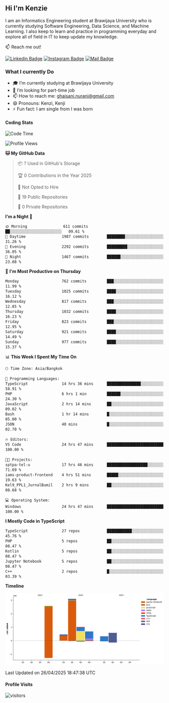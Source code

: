 ## Hi I'm Kenzie


I am an Informatics Engineering student at Brawijaya University who is currently studying Software Engineering, Data Science, and Machine Learning. I also keep to learn and practice in programming everyday and explore all of field in IT to keep update my knowledge.

:mailbox: Reach me out!

[![Linkedin Badge](https://img.shields.io/badge/-Kenzie_Taqiyassar-0e76a8?style=flat&labelColor=0e76a8&logo=linkedin&logoColor=white)](https://www.linkedin.com/in/kenzie-taqiyassar-37458b1aa/) 
[![Instagram Badge](https://img.shields.io/badge/-@__kenziehh_-e84393?style=flat&labelColor=e84393&logo=instagram&logoColor=white)](https://www.instagram.com/_kenziehh/) 
[![Mail Badge](https://img.shields.io/badge/-ghaisani.nurani-c0392b?style=flat&labelColor=c0392b&logo=gmail&logoColor=white)](mailto:ghaisani.nurani@gmail.com)

### What I currently Do

- 🎓 I’m currently studying at Brawijaya University
- 💼 I’m looking for part-time job
- 📫 How to reach me: ghaisani.nurani@gmail.com
- 😄 Pronouns: Kenzi, Kenji
- ⚡ Fun fact: I am single from I was born

#### Coding Stats
<!--START_SECTION:waka-->
![Code Time](http://img.shields.io/badge/Code%20Time-1%2C225%20hrs%2047%20mins-blue)

![Profile Views](http://img.shields.io/badge/Profile%20Views-0-blue)

**🐱 My GitHub Data** 

> 📦 ? Used in GitHub's Storage 
 > 
> 🏆 0 Contributions in the Year 2025
 > 
> 🚫 Not Opted to Hire
 > 
> 📜 19 Public Repositories 
 > 
> 🔑 0 Private Repositories 
 > 
**I'm a Night 🦉** 

```text
🌞 Morning                611 commits         ██░░░░░░░░░░░░░░░░░░░░░░░   09.61 % 
🌆 Daytime                1987 commits        ████████░░░░░░░░░░░░░░░░░   31.26 % 
🌃 Evening                2292 commits        █████████░░░░░░░░░░░░░░░░   36.05 % 
🌙 Night                  1467 commits        ██████░░░░░░░░░░░░░░░░░░░   23.08 % 
```
📅 **I'm Most Productive on Thursday** 

```text
Monday                   762 commits         ███░░░░░░░░░░░░░░░░░░░░░░   11.99 % 
Tuesday                  1025 commits        ████░░░░░░░░░░░░░░░░░░░░░   16.12 % 
Wednesday                817 commits         ███░░░░░░░░░░░░░░░░░░░░░░   12.85 % 
Thursday                 1032 commits        ████░░░░░░░░░░░░░░░░░░░░░   16.23 % 
Friday                   823 commits         ███░░░░░░░░░░░░░░░░░░░░░░   12.95 % 
Saturday                 921 commits         ████░░░░░░░░░░░░░░░░░░░░░   14.49 % 
Sunday                   977 commits         ████░░░░░░░░░░░░░░░░░░░░░   15.37 % 
```


📊 **This Week I Spent My Time On** 

```text
🕑︎ Time Zone: Asia/Bangkok

💬 Programming Languages: 
TypeScript               14 hrs 36 mins      ███████████████░░░░░░░░░░   58.91 % 
PHP                      6 hrs 1 min         ██████░░░░░░░░░░░░░░░░░░░   24.30 % 
JavaScript               2 hrs 14 mins       ██░░░░░░░░░░░░░░░░░░░░░░░   09.02 % 
Bash                     1 hr 14 mins        █░░░░░░░░░░░░░░░░░░░░░░░░   05.00 % 
JSON                     40 mins             █░░░░░░░░░░░░░░░░░░░░░░░░   02.70 % 

🔥 Editors: 
VS Code                  24 hrs 47 mins      █████████████████████████   100.00 % 

🐱‍💻 Projects: 
sptpa-tel-u              17 hrs 46 mins      ██████████████████░░░░░░░   71.69 % 
iams-product-frontend    4 hrs 51 mins       █████░░░░░░░░░░░░░░░░░░░░   19.63 % 
Kel9_PPL1_JurnalBumil    2 hrs 9 mins        ██░░░░░░░░░░░░░░░░░░░░░░░   08.68 % 

💻 Operating System: 
Windows                  24 hrs 47 mins      █████████████████████████   100.00 % 
```

**I Mostly Code in TypeScript** 

```text
TypeScript               27 repos            ███████████░░░░░░░░░░░░░░   45.76 % 
PHP                      5 repos             ██░░░░░░░░░░░░░░░░░░░░░░░   08.47 % 
Kotlin                   5 repos             ██░░░░░░░░░░░░░░░░░░░░░░░   08.47 % 
Jupyter Notebook         5 repos             ██░░░░░░░░░░░░░░░░░░░░░░░   08.47 % 
C++                      2 repos             █░░░░░░░░░░░░░░░░░░░░░░░░   03.39 % 
```



**Timeline**

![Lines of Code chart](https://raw.githubusercontent.com/kenziehh/kenziehh/master/assets/bar_graph.png)


 Last Updated on 26/04/2025 18:47:38 UTC
<!--END_SECTION:waka-->


#### Profile Visits

![visitors](https://visitor-badge.glitch.me/badge?page_id=kenziehh.kenziehh)





